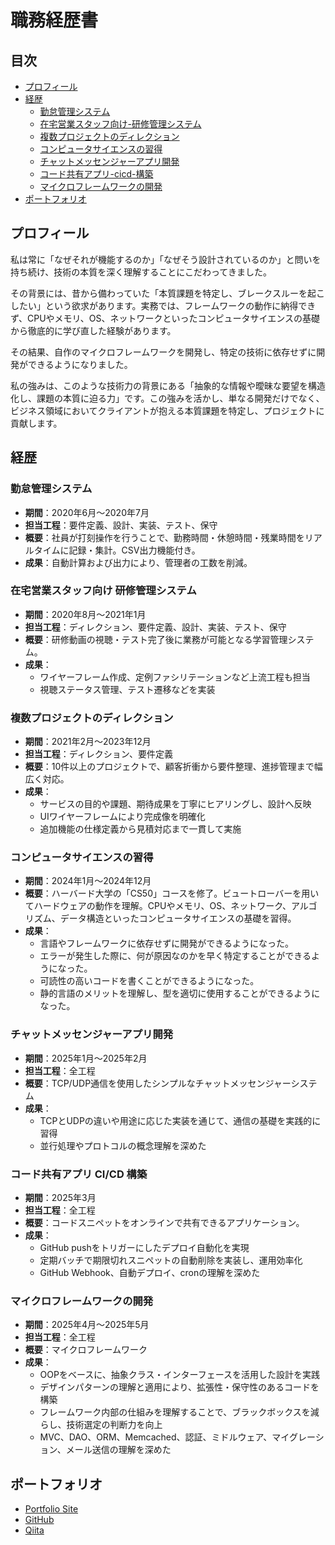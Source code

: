 # 職務経歴書

## 目次

- [プロフィール](#プロフィール)
- [経歴](#経歴)
  - [勤怠管理システム](#勤怠管理システム)
  - [在宅営業スタッフ向け-研修管理システム](#在宅営業スタッフ向け-研修管理システム)
  - [複数プロジェクトのディレクション](#複数プロジェクトのディレクション)
  - [コンピュータサイエンスの習得](#コンピュータサイエンスの習得)
  - [チャットメッセンジャーアプリ開発](#チャットメッセンジャーアプリ開発)
  - [コード共有アプリ-cicd-構築](#コード共有アプリ-cicd-構築)
  - [マイクロフレームワークの開発](#マイクロフレームワークの開発)
- [ポートフォリオ](#ポートフォリオ)


## プロフィール

私は常に「なぜそれが機能するのか」「なぜそう設計されているのか」と問いを持ち続け、技術の本質を深く理解することにこだわってきました。

その背景には、昔から備わっていた「本質課題を特定し、ブレークスルーを起こしたい」という欲求があります。実務では、フレームワークの動作に納得できず、CPUやメモリ、OS、ネットワークといったコンピュータサイエンスの基礎から徹底的に学び直した経験があります。

その結果、自作のマイクロフレームワークを開発し、特定の技術に依存せずに開発ができるようになりました。

私の強みは、このような技術力の背景にある「抽象的な情報や曖昧な要望を構造化し、課題の本質に迫る力」です。この強みを活かし、単なる開発だけでなく、ビジネス領域においてクライアントが抱える本質課題を特定し、プロジェクトに貢献します。


## 経歴

### 勤怠管理システム

- **期間**：2020年6月〜2020年7月
- **担当工程**：要件定義、設計、実装、テスト、保守
- **概要**：社員が打刻操作を行うことで、勤務時間・休憩時間・残業時間をリアルタイムに記録・集計。CSV出力機能付き。
- **成果**：自動計算および出力により、管理者の工数を削減。



### 在宅営業スタッフ向け 研修管理システム

- **期間**：2020年8月〜2021年1月
- **担当工程**：ディレクション、要件定義、設計、実装、テスト、保守
- **概要**：研修動画の視聴・テスト完了後に業務が可能となる学習管理システム。
- **成果**：
  - ワイヤーフレーム作成、定例ファシリテーションなど上流工程も担当
  - 視聴ステータス管理、テスト遷移などを実装



### 複数プロジェクトのディレクション

- **期間**：2021年2月〜2023年12月
- **担当工程**：ディレクション、要件定義
- **概要**：10件以上のプロジェクトで、顧客折衝から要件整理、進捗管理まで幅広く対応。
- **成果**：
  - サービスの目的や課題、期待成果を丁寧にヒアリングし、設計へ反映
  - UIワイヤーフレームにより完成像を明確化
  - 追加機能の仕様定義から見積対応まで一貫して実施


### コンピュータサイエンスの習得

- **期間**：2024年1月〜2024年12月
- **概要**：ハーバード大学の「CS50」コースを修了。ビュートローバーを用いてハードウェアの動作を理解。CPUやメモリ、OS、ネットワーク、アルゴリズム、データ構造といったコンピュータサイエンスの基礎を習得。
- **成果**：
  - 言語やフレームワークに依存せずに開発ができるようになった。
  - エラーが発生した際に、何が原因なのかを早く特定することができるようになった。
  - 可読性の高いコードを書くことができるようになった。
  - 静的言語のメリットを理解し、型を適切に使用することができるようになった。


### チャットメッセンジャーアプリ開発

- **期間**：2025年1月〜2025年2月
- **担当工程**：全工程
- **概要**：TCP/UDP通信を使用したシンプルなチャットメッセンジャーシステム
- **成果**：
  - TCPとUDPの違いや用途に応じた実装を通じて、通信の基礎を実践的に習得
  - 並行処理やプロトコルの概念理解を深めた



### コード共有アプリ CI/CD 構築

- **期間**：2025年3月
- **担当工程**：全工程
- **概要**：コードスニペットをオンラインで共有できるアプリケーション。
- **成果**：
  - GitHub pushをトリガーにしたデプロイ自動化を実現
  - 定期バッチで期限切れスニペットの自動削除を実装し、運用効率化
  - GitHub Webhook、自動デプロイ、cronの理解を深めた



### マイクロフレームワークの開発

- **期間**：2025年4月〜2025年5月
- **担当工程**：全工程
- **概要**：マイクロフレームワーク
- **成果**：
  - OOPをベースに、抽象クラス・インターフェースを活用した設計を実践
  - デザインパターンの理解と適用により、拡張性・保守性のあるコードを構築
  - フレームワーク内部の仕組みを理解することで、ブラックボックスを減らし、技術選定の判断力を向上
  - MVC、DAO、ORM、Memcached、認証、ミドルウェア、マイグレーション、メール送信の理解を深めた


## ポートフォリオ

- [Portfolio Site](https://portfolio.techcraft.one/)
- [GitHub](https://github.com/ga-techcraft?tab=repositories)
- [Qiita](https://qiita.com/TechCraft)
